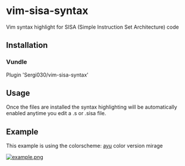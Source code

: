 # vim-sisa-syntax
Vim syntax highlight for SISA (Simple Instruction Set Architecture) code

## Installation
### Vundle
 Plugin 'Sergi030/vim-sisa-syntax'
## Usage
Once the files are installed the syntax highlighting will be automatically enabled anytime you edit a .s or .sisa file.

## Example
This example is using the colorscheme: [ayu](https://github.com/ayu-theme/ayu-vim) color version mirage

[![example.png](https://i.postimg.cc/XYrDS6F3/example.png)](https://postimg.cc/JsWQZgPd)
